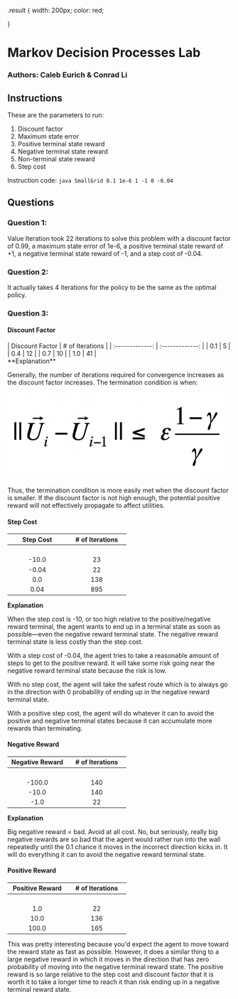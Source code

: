 .result {
    width: 200px;
    color: red;

}
# Markov Decision Processes Lab 
### Authors: Caleb Eurich & Conrad Li


## Instructions
These are the parameters to run:
   1. Discount factor
   2. Maximum state error
   3. Positive terminal state reward
   4. Negative terminal state reward
   5. Non-terminal state reward
   6. Step cost
    
Instruction code: `java SmallGrid 0.1 1e-6 1 -1 0 -0.04`

## Questions
### **Question 1:**

Value Iteration took 22 iterations to solve this problem with a discount factor of 0.99, a maximum state error of 1e-6, a positive terminal state reward of +1, a negative terminal state reward of -1, and a step cost of -0.04. 

### **Question 2:**

It actually takes 4 iterations for the policy to be the same as the optimal policy. 

### **Question 3:**

#### Discount Factor
<div class="result">
| Discount Factor | # of Iterations | 
| :-------------: | :-------------: |
|       0.1       |         5       |
|       0.4       |        12       |
|       0.7       |        10       |
|       1.0       |        41       |
</div>
**Explanation**

Generally, the number of iterations required for convergence increases as the discount factor increases. The termination condition is when:

<class style="width:200px; height:auto;">![termination formula](./termination-formula.png)

Thus, the termination condition is more easily met when the discount factor is smaller. If the discount factor is not high enough, the potential positive reward will not effectively propagate to affect utilities. 


#### Step Cost
|    Step Cost    | # of Iterations | 
| :-------------: | :-------------: |
|<img width=120/> | <img width=120/>|
|       -10.0     |        23       |
|       -0.04     |        22       |
|        0.0      |        138      |
|        0.04     |        895      |

**Explanation** 

When the step cost is -10, or too high relative to the positive/negative reward terminal, the agent wants to end up in a terminal state as soon as possible—even the negative reward terminal state. The negative reward terminal state is less costly than the step cost.

With a step cost of -0.04, the agent tries to take a reasonable amount of steps to get to the positive reward. It will take some risk going near the negative reward terminal state because the risk is low.

With no step cost, the agent will take the safest route which is to always go in the direction with 0 probability of ending up in the negative reward terminal state.

With a positive step cost, the agent will do whatever it can to avoid the positive and negative terminal states because it can accumulate  more rewards than terminating.

#### Negative Reward
| Negative Reward | # of Iterations | 
| :-------------: | :-------------: |
|<img width=120/> | <img width=120/>|
|      -100.0     |       140       |
|      -10.0      |       140       |
|      -1.0       |       22        |

**Explanation**

Big negative reward = bad. Avoid at all cost. 
No, but seriously, really big negative rewards are so bad that the agent would rather run into the wall repeatedly until the 0.1 chance it moves in the incorrect direction kicks in. It will do everything it can to avoid the negative reward terminal state.

#### Positive Reward
| Positive Reward | # of Iterations | 
| :-------------: | :-------------: |
|<img width=120/> | <img width=120/>|
|       1.0       |        22       |
|      10.0       |        136      |
|     100.0       |        165      |

This was pretty interesting because you'd expect the agent to move toward the reward state as fast as possible. However, it does a similar thing to a large negative reward in which it moves in the direction that has zero probability of moving into the negative terminal reward state. The positive reward is so large relative to the step cost and discount factor that it is worth it to take a longer time to reach it than risk ending up in a negative terminal reward state. 